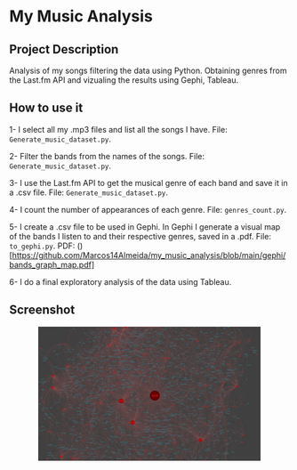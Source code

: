 # My Music Analysis

## Project Description

Analysis of my songs filtering the data using Python. Obtaining genres from the Last.fm API and vizualing the results using Gephi, Tableau.


## How to use it

1- I select all my .mp3 files and list all the songs I have. File: `Generate_music_dataset.py`.

2- Filter the bands from the names of the songs. File: `Generate_music_dataset.py`.

3- I use the Last.fm API to get the musical genre of each band and save it in a .csv file. File: `Generate_music_dataset.py`.

4- I count the number of appearances of each genre. File: `genres_count.py`.

5- I create a .csv file to be used in Gephi. In Gephi I generate a visual map of the bands I listen to and their respective genres, saved in a .pdf. File: `to_gephi.py`. PDF: ()[https://github.com/Marcos14Almeida/my_music_analysis/blob/main/gephi/bands_graph_map.pdf]

6- I do a final exploratory analysis of the data using Tableau.

## Screenshot

<p align="center">
  <img src="https://github.com/Marcos14Almeida/my_music_analysis/blob/main/gephi/print_gephi.jpg" width="400" title="Screenshot">
</p> 
